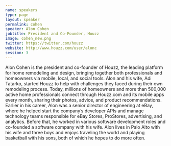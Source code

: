 ```yaml
---
name: speakers
type: page
layout: speaker
permalink: cohen
speaker: Alon Cohen
jobtitle: President and Co-Founder, Houzz
image: cohen_new.png
twitter: https://twitter.com/houzz
website: http://www.houzz.com/user/alonc
session: 3
---
```

Alon Cohen is the president and co-founder of Houzz, the leading platform for home remodeling and design, bringing together both professionals and homeowners via mobile, local, and social tools. Alon and his wife, Adi Tatarko, started Houzz to help with challenges they faced during their own remodeling process. Today, millions of homeowners and more than 500,000 active home professionals connect through Houzz.com and its mobile apps every month, sharing their photos, advice, and product recommendations. Earlier in his career, Alon was a senior director of engineering at eBay, where he helped start the company’s developer APIs and manage technology teams responsible for eBay Stores, ProStores, advertising, and analytics. Before that, he worked in various software development roles and co-founded a software company with his wife. Alon lives in Palo Alto with his wife and three boys and enjoys traveling the world and playing basketball with his sons, both of which he hopes to do more often.